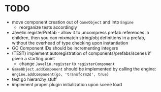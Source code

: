 # TODO #

* move component creation out of `GameObject` and into `Engine`
    * reorganize tests accordingly
* Javelin.registerPrefab - allow it to uncompress prefab references in children, then you can mixmatch string/obj
definitions in a prefab, without the overhead of type checking upon instantiation
* GO Component IDs should be incrementing integers
* (TEST) implement autoregistration of components/prefabs/scenes if given a starting point
    * change `Javelin.register` to `registerComponent`
* `GameObject.addComponent` should be implemented by calling the engine: `engine.addComponent(go, 'transform2d', true)`
* test go hierarchy stuff
* implement proper plugin initialization upon scene load
